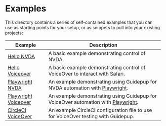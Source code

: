 # Examples

This directory contains a series of self-contained examples that you can use as
starting points for your setup, or as snippets to pull into your existing
projects:

| Example                                        | Description                                                                                                  |
| ---------------------------------------------- | ------------------------------------------------------------------------------------------------------------ |
| [Hello NVDA](./hello-nvda)                     | A basic example demonstrating control of NVDA.                                                               |
| [Hello Voiceover](./hello-voiceover)           | A basic example demonstrating control of VoiceOver to interact with Safari.                                  |
| [Playwright NVDA](./playwright-nvda)           | An example demonstrating using Guidepup for NVDA automation with [Playwright](https://playwright.dev/).      |
| [Playwright Voiceover](./playwright-voiceover) | An example demonstrating using Guidepup for VoiceOver automation with [Playwright](https://playwright.dev/). |
| [CircleCI VoiceOver](./circleci-nvda)          | An example CircleCI configuration file to use for VoiceOver testing with Guidepup.                           |

